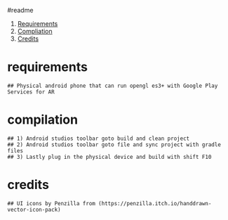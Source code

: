 #readme 

1. [Requirements](#Requirements)
2. [Compliation](#Compliation)
3. [Credits](#credits)

# requirements
	## Physical android phone that can run opengl es3+ with Google Play Services for AR

# compilation
	## 1) Android studios toolbar goto build and clean project 
	## 2) Android studios toolbar goto file and sync project with gradle files
	## 3) Lastly plug in the physical device and build with shift F10

# credits
	## UI icons by Penzilla from (https://penzilla.itch.io/handdrawn-vector-icon-pack)
